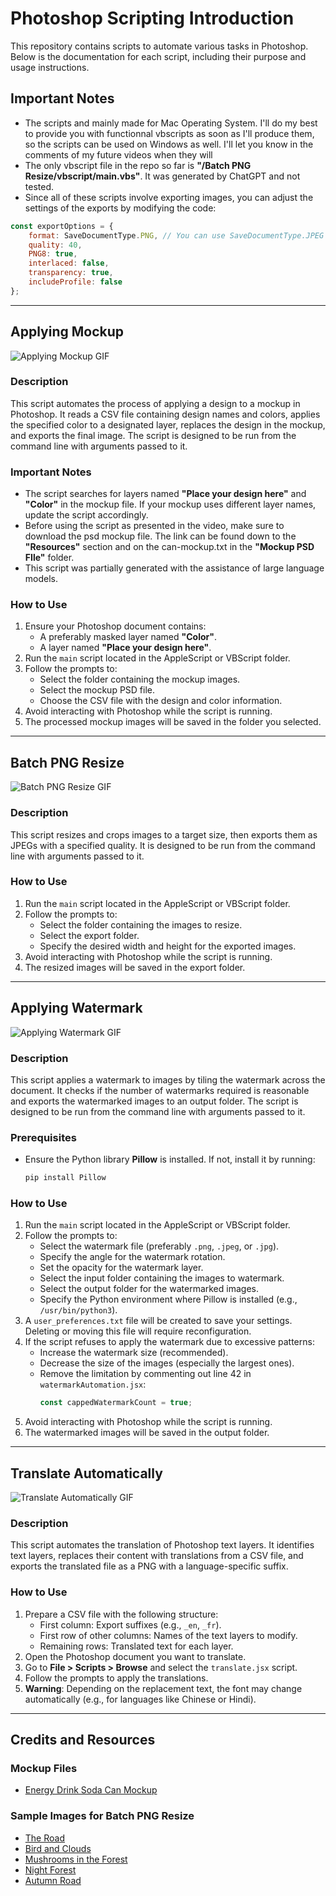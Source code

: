 # Photoshop Scripting Introduction

This repository contains scripts to automate various tasks in Photoshop. Below is the documentation for each script, including their purpose and usage instructions.

## Important Notes
- The scripts and mainly made for Mac Operating System. I'll do my best to provide you with functionnal vbscripts as soon as I'll produce them, so the scripts can be used on Windows as well. I'll let you know in the comments of my future videos when they will 
- The only vbscript file in the repo so far is **"/Batch PNG Resize/vbscript/main.vbs"**. It was generated by ChatGPT and not tested.
- Since all of these scripts involve exporting images, you can adjust the settings of the exports by modifying the code:
``` javascript
const exportOptions = {
    format: SaveDocumentType.PNG, // You can use SaveDocumentType.JPEG or SaveDocumentType.COMPUSERVEGIF as well
    quality: 40,
    PNG8: true,
    interlaced: false,
    transparency: true,
    includeProfile: false
};
```

---

## Applying Mockup

![Applying Mockup GIF](gif/Applying%20Mockup%20GIF.gif)

### Description
This script automates the process of applying a design to a mockup in Photoshop. It reads a CSV file containing design names and colors, applies the specified color to a designated layer, replaces the design in the mockup, and exports the final image. The script is designed to be run from the command line with arguments passed to it.

### Important Notes
- The script searches for layers named **"Place your design here"** and **"Color"** in the mockup file. If your mockup uses different layer names, update the script accordingly.
- Before using the script as presented in the video, make sure to download the psd mockup file. The link can be found down to the **"Resources"** section and on the can-mockup.txt in the **"Mockup PSD FIle"** folder.
- This script was partially generated with the assistance of large language models.

### How to Use
1. Ensure your Photoshop document contains:
    - A preferably masked layer named **"Color"**.
    - A layer named **"Place your design here"**.
2. Run the `main` script located in the AppleScript or VBScript folder.
3. Follow the prompts to:
    - Select the folder containing the mockup images.
    - Select the mockup PSD file.
    - Choose the CSV file with the design and color information.
4. Avoid interacting with Photoshop while the script is running.
5. The processed mockup images will be saved in the folder you selected.

---

## Batch PNG Resize

![Batch PNG Resize GIF](gif/Batch%20PNG%20Resize%20GIF.gif)

### Description
This script resizes and crops images to a target size, then exports them as JPEGs with a specified quality. It is designed to be run from the command line with arguments passed to it.

### How to Use
1. Run the `main` script located in the AppleScript or VBScript folder.
2. Follow the prompts to:
    - Select the folder containing the images to resize.
    - Select the export folder.
    - Specify the desired width and height for the exported images.
3. Avoid interacting with Photoshop while the script is running.
4. The resized images will be saved in the export folder.

---

## Applying Watermark

![Applying Watermark GIF](gif/Applying%20Watermark%20GIF.gif)

### Description
This script applies a watermark to images by tiling the watermark across the document. It checks if the number of watermarks required is reasonable and exports the watermarked images to an output folder. The script is designed to be run from the command line with arguments passed to it.

### Prerequisites
- Ensure the Python library **Pillow** is installed. If not, install it by running:
  ```bash
  pip install Pillow
  ```

### How to Use
1. Run the `main` script located in the AppleScript or VBScript folder.
2. Follow the prompts to:
    - Select the watermark file (preferably `.png`, `.jpeg`, or `.jpg`).
    - Specify the angle for the watermark rotation.
    - Set the opacity for the watermark layer.
    - Select the input folder containing the images to watermark.
    - Select the output folder for the watermarked images.
    - Specify the Python environment where Pillow is installed (e.g., `/usr/bin/python3`).
3. A `user_preferences.txt` file will be created to save your settings. Deleting or moving this file will require reconfiguration.
4. If the script refuses to apply the watermark due to excessive patterns:
    - Increase the watermark size (recommended).
    - Decrease the size of the images (especially the largest ones).
    - Remove the limitation by commenting out line 42 in `watermarkAutomation.jsx`:
      ```javascript
      const cappedWatermarkCount = true;
      ```
5. Avoid interacting with Photoshop while the script is running.
6. The watermarked images will be saved in the output folder.

---

## Translate Automatically

![Translate Automatically GIF](gif/Translate%20Automatically%20GIF.gif)

### Description
This script automates the translation of Photoshop text layers. It identifies text layers, replaces their content with translations from a CSV file, and exports the translated file as a PNG with a language-specific suffix.

### How to Use
1. Prepare a CSV file with the following structure:
    - First column: Export suffixes (e.g., `_en`, `_fr`).
    - First row of other columns: Names of the text layers to modify.
    - Remaining rows: Translated text for each layer.
2. Open the Photoshop document you want to translate.
3. Go to **File > Scripts > Browse** and select the `translate.jsx` script.
4. Follow the prompts to apply the translations.
5. **Warning**: Depending on the replacement text, the font may change automatically (e.g., for languages like Chinese or Hindi).

---

## Credits and Resources

### Mockup Files
- [Energy Drink Soda Can Mockup](https://mockuptree.com/free/energy-drink-soda-can-mockup)

### Sample Images for Batch PNG Resize
- [The Road](https://cdn.pixabay.com/photo/2015/06/19/21/24/the-road-815297__480.jpg)
- [Bird and Clouds](https://pixabay.com/photos/bird-blue-clouds-weather-pen-8788491/)
- [Mushrooms in the Forest](https://pixabay.com/fr/photos/champignons-mousse-les-bois-for%C3%AAt-8328101/)
- [Night Forest](https://pixabay.com/illustrations/night-forest-glowworm-light-3078326/)
- [Autumn Road](https://pixabay.com/fr/photos/route-for%C3%AAt-tombe-automne-saison-1072823/)

